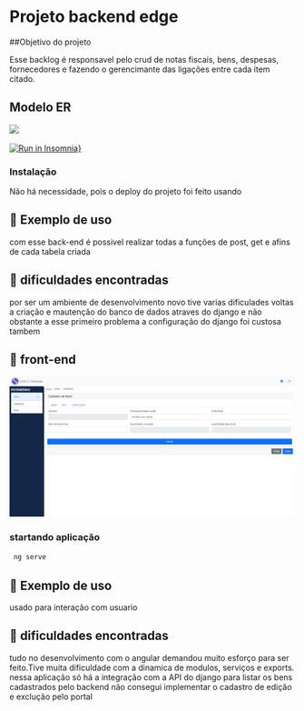 # Projeto backend edge


##Objetivo do projeto


Esse backlog é responsavel pelo crud de notas fiscais, bens, despesas, fornecedores e fazendo o gerencimante das ligações entre cada item citado.




## Modelo ER
![](https://github.com/matheus-giordani/base_image/blob/main/teste%20-%20public%20(1).png)

[![Run in Insomnia}](https://insomnia.rest/images/run.svg)](https://insomnia.rest/run/?label=edge%20API&uri=https%3A%2F%2Fraw.githubusercontent.com%2Fmatheus-giordani%2Fbase_image%2F065423ae3595dd3af677c455e1141a5abdb6f0fc%2FInsomnia_2022-10-01.json)

### Instalação
Não há necessidade, pois o deploy do projeto foi feito usando 

## :pushpin: Exemplo de uso

com esse back-end é possivel realizar todas a funções de post, get e afins de cada tabela criada 

## :red_circle: dificuldades encontradas
 
por ser um ambiente de desenvolvimento novo tive varias dificulades voltas a criação e mautenção do banco de dados atraves do django e 
não obstante a esse primeiro problema a configuração do django foi custosa tambem

## :closed_book: front-end

![](https://github.com/matheus-giordani/projeto_final_lccv/blob/main/portal_teste.png)

### startando aplicação

```sh
 ng serve
```

## :pushpin: Exemplo de uso

usado para interação com usuario

## :red_circle: dificuldades encontradas
 
tudo no desenvolvimento com o angular demandou muito esforço para ser feito.Tive muita dificuldade com a dinamica de modulos, serviços e exports.
nessa aplicação só há a integração com a API do django para listar os bens cadastrados pelo backend não consegui implementar o cadastro de edição e exclução pelo
portal 


